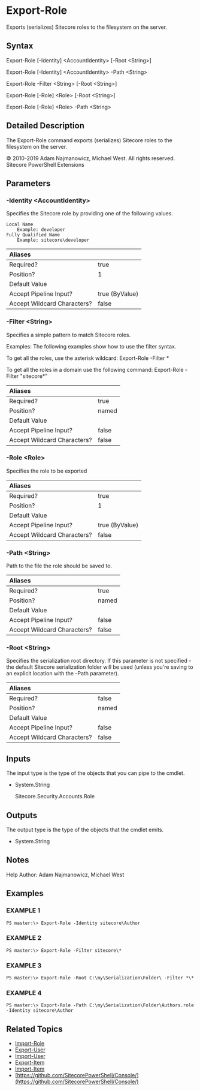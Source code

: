 # Export-Role

Exports \(serializes\) Sitecore roles to the filesystem on the server.

## Syntax

Export-Role \[-Identity\] &lt;AccountIdentity&gt; \[-Root &lt;String&gt;\]

Export-Role \[-Identity\] &lt;AccountIdentity&gt; -Path &lt;String&gt;

Export-Role -Filter &lt;String&gt; \[-Root &lt;String&gt;\]

Export-Role \[-Role\] &lt;Role&gt; \[-Root &lt;String&gt;\]

Export-Role \[-Role\] &lt;Role&gt; -Path &lt;String&gt;

## Detailed Description

The Export-Role command exports \(serializes\) Sitecore roles to the filesystem on the server.

© 2010-2019 Adam Najmanowicz, Michael West. All rights reserved. Sitecore PowerShell Extensions

## Parameters

### -Identity  &lt;AccountIdentity&gt;

Specifies the Sitecore role by providing one of the following values.

```text
Local Name
    Example: developer
Fully Qualified Name
    Example: sitecore\developer
```

| Aliases |  |
| :--- | :--- |
| Required? | true |
| Position? | 1 |
| Default Value |  |
| Accept Pipeline Input? | true \(ByValue\) |
| Accept Wildcard Characters? | false |

### -Filter  &lt;String&gt;

Specifies a simple pattern to match Sitecore roles.

Examples: The following examples show how to use the filter syntax.

To get all the roles, use the asterisk wildcard: Export-Role -Filter \*

To get all the roles in a domain use the following command: Export-Role -Filter "sitecore\*"

| Aliases |  |
| :--- | :--- |
| Required? | true |
| Position? | named |
| Default Value |  |
| Accept Pipeline Input? | false |
| Accept Wildcard Characters? | false |

### -Role  &lt;Role&gt;

Specifies the role to be exported

| Aliases |  |
| :--- | :--- |
| Required? | true |
| Position? | 1 |
| Default Value |  |
| Accept Pipeline Input? | true \(ByValue\) |
| Accept Wildcard Characters? | false |

### -Path  &lt;String&gt;

Path to the file the role should be saved to.

| Aliases |  |
| :--- | :--- |
| Required? | true |
| Position? | named |
| Default Value |  |
| Accept Pipeline Input? | false |
| Accept Wildcard Characters? | false |

### -Root  &lt;String&gt;

Specifies the serialization root directory. If this parameter is not specified - the default Sitecore serialization folder will be used \(unless you're saving to an explicit location with the -Path parameter\).

| Aliases |  |
| :--- | :--- |
| Required? | false |
| Position? | named |
| Default Value |  |
| Accept Pipeline Input? | false |
| Accept Wildcard Characters? | false |

## Inputs

The input type is the type of the objects that you can pipe to the cmdlet.

* System.String

  Sitecore.Security.Accounts.Role

## Outputs

The output type is the type of the objects that the cmdlet emits.

* System.String 

## Notes

Help Author: Adam Najmanowicz, Michael West

## Examples

### EXAMPLE 1

```text
PS master:\> Export-Role -Identity sitecore\Author
```

### EXAMPLE 2

```text
PS master:\> Export-Role -Filter sitecore\*
```

### EXAMPLE 3

```text
PS master:\> Export-Role -Root C:\my\Serialization\Folder\ -Filter *\*
```

### EXAMPLE 4

```text
PS master:\> Export-Role -Path C:\my\Serialization\Folder\Authors.role -Identity sitecore\Author
```

## Related Topics

* [Import-Role](import-role.md)
* [Export-User](export-user.md)
* [Import-User](import-user.md)
* [Export-Item](../packaging/export-item.md)
* [Import-Item](export-role.md)
* [https://github.com/SitecorePowerShell/Console/](https://github.com/SitecorePowerShell/Console/) 

